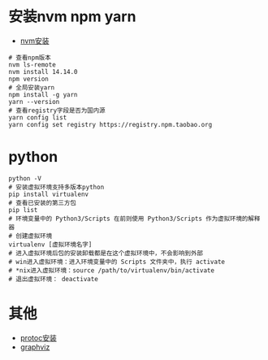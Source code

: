 # 安装nvm npm yarn
- [nvm安装](https://github.com/nvm-sh/nvm#installing-and-updating)
```shell
# 查看npm版本
nvm ls-remote
nvm install 14.14.0
npm version
# 全局安装yarn
npm install -g yarn
yarn --version
# 查看registry字段是否为国内源
yarn config list
yarn config set registry https://registry.npm.taobao.org
```

# python
```shell
python -V
# 安装虚拟环境支持多版本python
pip install virtualenv
# 查看已安装的第三方包
pip list
# 环境变量中的 Python3/Scripts 在前则使用 Python3/Scripts 作为虚拟环境的解释器
# 创建虚拟环境
virtualenv [虚拟环境名字]
# 进入虚拟环境后包的安装卸载都是在这个虚拟环境中，不会影响到外部
# win进入虚拟环境：进入环境变量中的 Scripts 文件夹中，执行 activate
# *nix进入虚拟环境：source /path/to/virtualenv/bin/activate
# 退出虚拟环境： deactivate
```

# 其他
- [protoc安装](https://github.com/protocolbuffers/protobuf/releases)
- [graphviz](https://www.graphviz.org/download/)